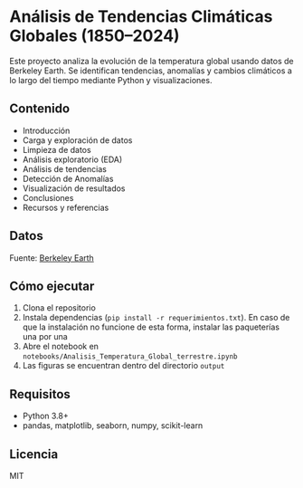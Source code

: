 # Análisis de Tendencias Climáticas Globales (1850–2024)

Este proyecto analiza la evolución de la temperatura global usando datos de Berkeley Earth. Se identifican tendencias, anomalías y cambios climáticos a lo largo del tiempo mediante Python y visualizaciones.

## Contenido
- Introducción
- Carga y exploración de datos
- Limpieza de datos
- Análisis exploratorio (EDA)
- Análisis de tendencias
- Detección de Anomalías
- Visualización de resultados
- Conclusiones
- Recursos y referencias

## Datos
Fuente: [Berkeley Earth](https://berkeleyearth.org/data/)

## Cómo ejecutar
1. Clona el repositorio
2. Instala dependencias (`pip install -r requerimientos.txt`). En caso de que la instalación no funcione de esta forma, instalar las paqueterías una por una
3. Abre el notebook en `notebooks/Analisis_Temperatura_Global_terrestre.ipynb`
4. Las figuras se encuentran dentro del directorio `output`

## Requisitos
- Python 3.8+
- pandas, matplotlib, seaborn, numpy, scikit-learn

## Licencia
MIT
